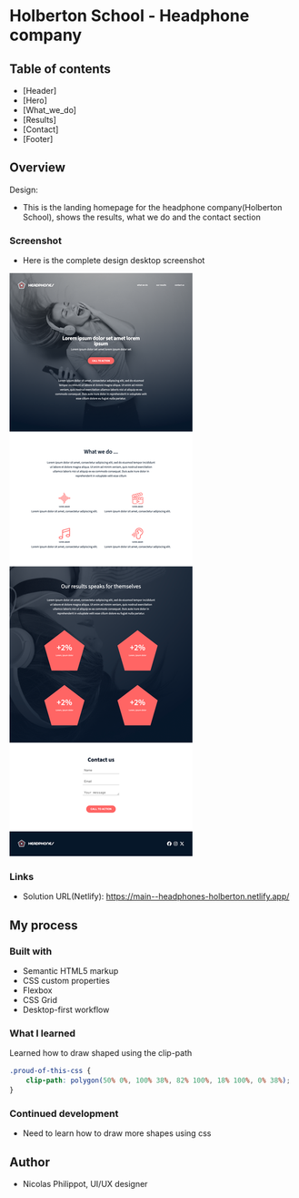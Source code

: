 # Holberton School - Headphone company

## Table of contents

- [Header]
- [Hero]
- [What_we_do]
- [Results]
- [Contact]
- [Footer]

## Overview

Design:

- This is the landing homepage for the headphone company(Holberton School), shows the results, what we do and the contact section

### Screenshot

- Here is the complete design desktop screenshot

![](./complete-design-screenshot/127.0.0.1_5500_index.html.png)

### Links

- Solution URL(Netlify): https://main--headphones-holberton.netlify.app/

## My process

### Built with

- Semantic HTML5 markup
- CSS custom properties
- Flexbox
- CSS Grid
- Desktop-first workflow

### What I learned

Learned how to draw shaped using the clip-path

```css
.proud-of-this-css {
	clip-path: polygon(50% 0%, 100% 38%, 82% 100%, 18% 100%, 0% 38%);
}
```

### Continued development

- Need to learn how to draw more shapes using css

## Author

- Nicolas Philippot, UI/UX designer
